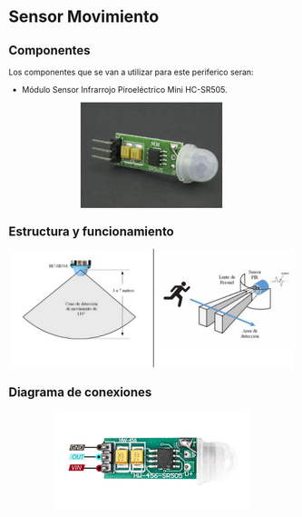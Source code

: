 
# Sensor Movimiento

## Componentes
Los componentes que se van a utilizar para este periferico seran:

- Módulo Sensor Infrarrojo Piroeléctrico Mini HC-SR505.

<p align="center">
  <img src="/Perifericos/SensorMov/componentesPIR.png" align="center" width = 250>
</p>

## Estructura y funcionamiento

<p align="center">
  <img src="/Perifericos/SensorMov/estyfuncSensorMov.png" align="center" width = 850>
</p>

## Diagrama de conexiones

<p align="center">
  <img src="/Perifericos/SensorMov/conexionesPIR.png" align="center" width = 350>
</p>
